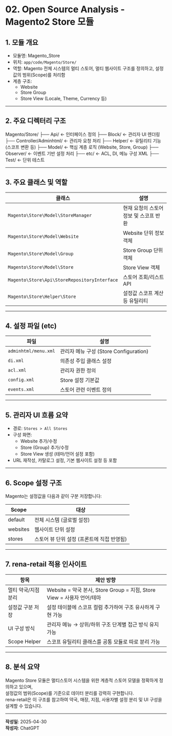 # 02. Open Source Analysis - Magento2 Store 모듈

## 1. 모듈 개요

- 모듈명: Magento_Store
- 위치: `app/code/Magento/Store/`
- 역할: Magento 전체 시스템의 멀티 스토어, 멀티 웹사이트 구조를 정의하고, 설정값의 범위(Scope)를 처리함
- 계층 구조:
  - Website
  - Store Group
  - Store View (Locale, Theme, Currency 등)

---

## 2. 주요 디렉터리 구조

Magento/Store/ ├── Api/ ← 인터페이스 정의 ├── Block/ ← 관리자 UI 렌더링 ├── Controller/Adminhtml/ ← 관리자 요청 처리 ├── Helper/ ← 유틸리티 기능 (스코프 변환 등) ├── Model/ ← 핵심 계층 로직 (Website, Store, Group) ├── Observer/ ← 이벤트 기반 설정 처리 ├── etc/ ← ACL, DI, 메뉴 구성 XML ├── Test/ ← 단위 테스트

---

## 3. 주요 클래스 및 역할

| 클래스 | 설명 |
|--------|------|
| `Magento\Store\Model\StoreManager` | 현재 요청의 스토어 정보 및 스코프 반환 |
| `Magento\Store\Model\Website` | Website 단위 정보 객체 |
| `Magento\Store\Model\Group` | Store Group 단위 객체 |
| `Magento\Store\Model\Store` | Store View 객체 |
| `Magento\Store\Api\StoreRepositoryInterface` | 스토어 조회/리스트 API |
| `Magento\Store\Helper\Store` | 설정값 스코프 계산 등 유틸리티 |

---

## 4. 설정 파일 (etc)

| 파일 | 설명 |
|------|------|
| `adminhtml/menu.xml` | 관리자 메뉴 구성 (Store Configuration) |
| `di.xml` | 의존성 주입 클래스 설정 |
| `acl.xml` | 관리자 권한 정의 |
| `config.xml` | Store 설정 기본값 |
| `events.xml` | 스토어 관련 이벤트 정의 |

---

## 5. 관리자 UI 흐름 요약

- 경로: `Stores > All Stores`
- 구성 화면:
  - Website 추가/수정
  - Store (Group) 추가/수정
  - Store View 생성 (테마/언어 설정 포함)
- URL 재작성, 카탈로그 설정, 기본 웹사이트 설정 등 포함

---

## 6. Scope 설정 구조

Magento는 설정값을 다음과 같이 구분 저장합니다:

| Scope | 대상 |
|-------|------|
| default | 전체 시스템 (글로벌 설정) |
| websites | 웹사이트 단위 설정 |
| stores | 스토어 뷰 단위 설정 (프론트에 직접 반영됨) |

---

## 7. rena-retail 적용 인사이트

| 항목 | 제안 방향 |
|------|-----------|
| 멀티 약국/지점 분리 | Website = 약국 본사, Store Group = 지점, Store View = 사용자 언어/테마 |
| 설정값 구분 저장 | 설정 테이블에 스코프 컬럼 추가하여 구조 유사하게 구현 가능 |
| UI 구성 방식 | 관리자 메뉴 → 상위/하위 구조 단계별 접근 방식 유지 가능 |
| Scope Helper | 스코프 유틸리티 클래스를 공통 모듈로 따로 분리 가능

---

## 8. 분석 요약

Magento Store 모듈은 멀티스토어 시스템을 위한 계층적 스토어 모델을 정확하게 정의하고 있으며,  
설정값의 범위(Scope)를 기준으로 데이터 분리를 강력히 구현합니다.  
rena-retail은 이 구조를 참고하여 약국, 매장, 지점, 사용자별 설정 분리 및 UI 구성을 설계할 수 있습니다.

---

**작성일**: 2025-04-30  
**작성자**: ChatGPT

